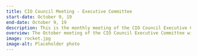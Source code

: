 ```yaml
---
title: CIO Council Meeting - Executive Committee
start-date: October 9, 19
end-date: October 9, 19
description: This is the monthly meeting of the CIO Council Executive Committee only.
overview: The October meeting of the CIO Council Executive Committee will be held from 3-430pm at GSA Headquarters at 1800 F St. NW, Washington, DC.
image: rocket.jpg
image-alt: Placeholder photo
---
```

